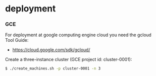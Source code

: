 # deployment

### GCE
For deployment at google computing engine cloud you need the gcloud Tool Guide:
  - https://cloud.google.com/sdk/gcloud/

Create a three-instance cluster (GCE project id: cluster-0001):
```sh
$ ./create_machines.sh -p cluster-0001 -n 3
```
